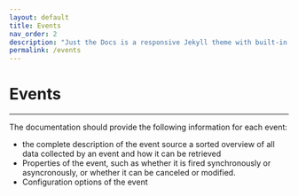```yaml
---
layout: default
title: Events
nav_order: 2
description: "Just the Docs is a responsive Jekyll theme with built-in search that is easily customizable and hosted on GitHub Pages."
permalink: /events
---
```


# Events

---

The documentation should provide the following information for each event:

- the complete description of the event source
a sorted overview of all data collected by an event and how it can be retrieved
- Properties of the event, such as whether it is fired synchronously or asyncronously, or whether it can be canceled or modified.
- Configuration options of the event
